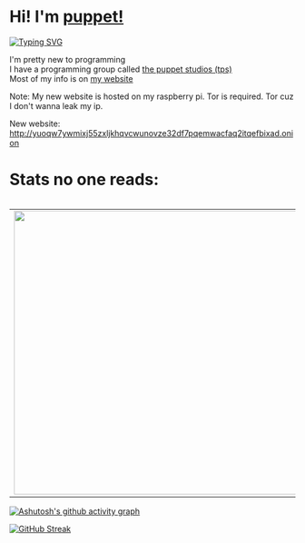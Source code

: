 # Hi! I'm [puppet!](https://thepuppet57.141412.xyz)
[![Typing SVG](https://readme-typing-svg.herokuapp.com/?size=30&lines=I+never+touch+grass)](https://git.io/typing-svg)

I'm pretty new to programming <br>
I have a programming group called [the puppet studios (tps)](https://thepuppet57.141412.xyz/tps) <br>
Most of my info is on [my website](https://thepuppet57.141412.xyz)

Note: My new website is hosted on my raspberry pi. Tor is required. Tor cuz I don't wanna leak my ip.

New website: http://yuoqw7ywmixj55zxljkhqvcwunovze32df7pqemwacfaq2itqefbixad.onion

# Stats no one reads:

<div align="center">

  <table align="left">
    <tr>
      <td align="center">
        <img src="https://readme-stats-thegoldenpro.vercel.app/api?username=Thepuppetqueen57&show_icons=true&title_color=a9d9d3&icon_color=ffffff&text_color=71afc8&bg_color=00000000&border_radius=20&border_color=71afc8" width="500px"/> 
      </td>
      <td align="center">
        <img src="https://readme-stats-thegoldenpro.vercel.app/api/top-langs/?username=Thepuppetqueen57&layout=compact&langs_count=10&title_color=a9d9d3&icon_color=ffffff&text_color=71afc8&bg_color=00000000&border_radius=20&border_color=71afc8" width="330px"/>
      </td>
    </tr>
  </table>
</div>

[![Ashutosh's github activity graph](https://github-readme-activity-graph.vercel.app/graph?username=Thepuppetqueen57&theme=react-dark)](https://github.com/ashutosh00710/github-readme-activity-graph)

[![GitHub Streak](https://github-readme-streak-stats.herokuapp.com?user=thepuppetqueen57&theme=radical)](https://git.io/streak-stats)
